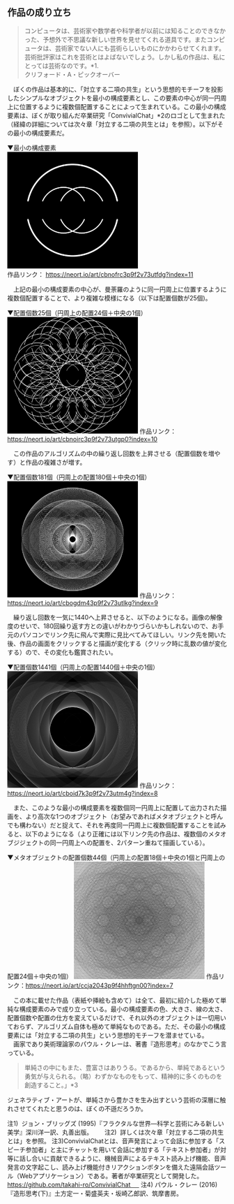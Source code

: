 ## 作品の成り立ち
>コンピュータは、芸術家や数学者や科学者が以前には知ることのできなかった、予想外で不思議な新しい世界を見せてくれる道具です。またコンピュータは、芸術家でない人にも芸術らしいものにかかわらせてくれます。  
芸術批評家はこれを芸術とはよばないでしょう。しかし私の作品は、私にとっては芸術なのです。*1.  
クリフォード・A・ピックオーバー
>
　ぼくの作品は基本的に、「対立する二項の共生」という思想的モチーフを投影したシンプルなオブジェクトを最小の構成要素とし、この要素の中心が同一円周上に位置するように複数個配置することによって生まれている。この最小の構成要素は、ぼくが取り組んだ卒業研究「ConvivialChat」*2のロゴとして生まれた（経緯の詳細については次々章「対立する二項の共生とは」を参照）。以下がその最小の構成要素だ。  

▼最小の構成要素  
<img src="./_images/作品の成り立ち1.png" width="300px" >    
作品リンク： https://neort.io/art/cbnofrc3p9f2v73utfdg?index=11  

　上記の最小の構成要素の中心が、曼荼羅のように同一円周上に位置するように複数個配置することで、より複雑な模様になる（以下は配置個数が25個)。  

▼配置個数25個（円周上の配置24個＋中央の1個）  
<img src="./_images/作品の成り立ち2.png" width="300px" > 
作品リンク：https://neort.io/art/cbnoirc3p9f2v73utgp0?index=10  

　この作品のアルゴリズムの中の繰り返し回数を上昇させる（配置個数を増やす）と作品の複雑さが増す。  

▼配置個数181個（円周上の配置180個＋中央の1個）
<img src="./_images/作品の成り立ち3.png" width="300px" > 
作品リンク：https://neort.io/art/cbogdm43p9f2v73utlkg?index=9  

　繰り返し回数を一気に1440へ上昇させると、以下のようになる。画像の解像度のせいで、180回繰り返す方との違いがわかりづらいかもしれないので、お手元のパソコンでリンク先に飛んで実際に見比べてみてほしい。リンク先を開いた後、作品の画面をクリックすると描画が変化する（クリック時に乱数の値が変化する）ので、その変化も鑑賞されたい。  

▼配置個数1441個（円周上の配置1440個＋中央の1個）
<img src="./_images/作品の成り立ち4.png" width="300px" > 
作品リンク：https://neort.io/art/cboid7k3p9f2v73utm4g?index=8  

　また、このような最小の構成要素を複数個同一円周上に配置して出力された描画を、より高次な1つのオブジェクト（お望みであればメタオブジェクトと呼んでも構わない）だと捉えて、それを再度同一円周上に複数個配置することを試みると、以下のようになる（より正確には以下リンク先の作品は、複数個のメタオブジジェクトの同一円周上への配置を、2パターン重ねて描画している）。

▼メタオブジェクトの配置個数44個（円周上の配置18個＋中央の1個と円周上の配置24個＋中央の1個）
<img src="./_images/作品の成り立ち5.png" width="300px" > 
作品リンク：https://neort.io/art/ccja2043p9f4hhftgn00?index=7  

　この本に載せた作品（表紙や挿絵も含めて）は全て、最初に紹介した極めて単純な構成要素のみで成り立っている。最小の構成要素の色、大きさ、線の太さ、配置個数や配置の仕方を変えているだけで、それ以外のオブジェクトは一切用いておらず、アルゴリズム自体も極めて単純なものである。ただ、その最小の構成要素には「対立する二項の共生」という思想的モチーフを潜ませている。  
　画家であり美術理論家のパウル・クレーは、著書『造形思考』のなかでこう言っている。
>単純さの中にもまた、豊富さはありうる。であるから、単純であるという勇気が与えられる。（略）わずかなものをもって、精神的に多くのものを創造すること。」*3
>

ジェネラティブ・アートが、単純さから豊かさを生み出すという芸術の深層に触れさせてくれたと思うのは、ぼくの不遜だろうか。

注1)  ジョン・ブリッグズ (1995)『フラクタルな世界―科学と芸術にみる新しい美学』深川洋一訳、丸善出版。      
注2)  詳しくは次々章「対立する二項の共生とは」を参照。
注3)ConvivialChatとは、音声発言によって会話に参加する「スピーチ参加者」と主にチャットを用いて会話に参加する「テキスト参加者」が対等に話し合いに貢献できるように、機械音声によるテキスト読み上げ機能、音声発言の文字起こし、読み上げ機能付きリアクションボタンを備えた遠隔会話ツール（Webアプリケーション）である。著者が卒業研究として開発した。
https://github.com/takahi-ro/ConvivialChat     
注4) パウル・クレー (2016) 『造形思考(下)』土方定一・菊盛英夫・坂崎乙郎訳、筑摩書房。
